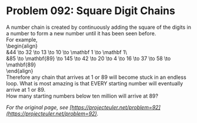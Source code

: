 # Problem 092: Square Digit Chains
  
A number chain is created by continuously adding the square of the digits in a number to form a new number until it has been seen before.  
For example,  
\begin{align}  
&44 \to 32 \to 13 \to 10 \to \mathbf 1 \to \mathbf 1\\  
&85 \to \mathbf{89} \to 145 \to 42 \to 20 \to 4 \to 16 \to 37 \to 58 \to \mathbf{89}  
\end{align}  
Therefore any chain that arrives at $1$ or $89$ will become stuck in an endless loop. What is most amazing is that EVERY starting number will eventually arrive at $1$ or $89$.  
How many starting numbers below ten million will arrive at $89$?  

*For the original page, see [https://projecteuler.net/problem=92](https://projecteuler.net/problem=92).*

